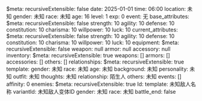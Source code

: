 $meta:
  recursiveExtensible: false
date: 2025-01-01
time: 06:00
location: 未知
gender: 未知
race: 未知
age: 16
level: 1
exp: 0
event: 无
base_attributes:
  $meta:
    recursiveExtensible: false
  strength: 10
  agility: 10
  defense: 10
  constitution: 10
  charisma: 10
  willpower: 10
  luck: 10
current_attributes:
  $meta:
    recursiveExtensible: false
  strength: 10
  agility: 10
  defense: 10
  constitution: 10
  charisma: 10
  willpower: 10
  luck: 10
equipment:
  $meta:
    recursiveExtensible: false
  weapon: null
  armor: null
  accessory: null
inventory:
  $meta:
    recursiveExtensible: true
  weapons: []
  armors: []
  accessories: []
  others: []
relationships:
  $meta:
    recursiveExtensible: true
    template:
      gender: 未知
      race: 未知
      age: 未知
      background: 未知
      personality: 未知
      outfit: 未知
      thoughts: 未知
      relationship: 陌生人
      others: 未知
      events: []
      affinity: 0
enemies:
  $meta:
    recursiveExtensible: true
    Id:
      template: 未知敌人名称
      variantId: 未知敌人变体ID
      gender: 未知
      race: 未知
      battle_end: false
